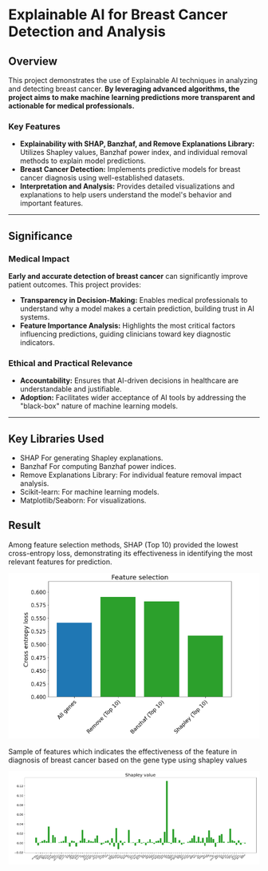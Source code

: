 # Explainable AI for Breast Cancer Detection and Analysis

## Overview
This project demonstrates the use of Explainable AI techniques in analyzing and detecting breast cancer. **By leveraging advanced algorithms, the project aims to make machine learning predictions more transparent and actionable for medical professionals.** 

### Key Features
- **Explainability with SHAP, Banzhaf, and Remove Explanations Library:** Utilizes Shapley values, Banzhaf power index, and individual removal methods to explain model predictions.
- **Breast Cancer Detection:** Implements predictive models for breast cancer diagnosis using well-established datasets.
- **Interpretation and Analysis:** Provides detailed visualizations and explanations to help users understand the model's behavior and important features.

---

## Significance

### Medical Impact
**Early and accurate detection of breast cancer** can significantly improve patient outcomes. This project provides:
- **Transparency in Decision-Making:** Enables medical professionals to understand why a model makes a certain prediction, building trust in AI systems.
- **Feature Importance Analysis:** Highlights the most critical factors influencing predictions, guiding clinicians toward key diagnostic indicators.


### Ethical and Practical Relevance
- **Accountability:** Ensures that AI-driven decisions in healthcare are understandable and justifiable.
- **Adoption:** Facilitates wider acceptance of AI tools by addressing the "black-box" nature of machine learning models.

---

## Key Libraries Used
- SHAP For generating Shapley explanations.
- Banzhaf For computing Banzhaf power indices.
- Remove Explanations Library: For individual feature removal impact analysis.
- Scikit-learn: For machine learning models.
- Matplotlib/Seaborn: For visualizations.

## Result
Among feature selection methods, SHAP (Top 10) provided the lowest cross-entropy loss, demonstrating its effectiveness in identifying the most relevant features for prediction.
<div align="left">
  <img src="ce.png" alt="Sample Predictions" width="600">
</div>

Sample of features which indicates the effectiveness of the feature in diagnosis of breast cancer based on the gene type using shapley values
<div align="left">
  <img src="shap.png" alt="Sample Predictions" width="1200">
</div>
